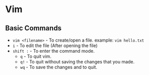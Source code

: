# Vim

## Basic Commands
* `vim <filename>` - To create/open a file. example: `vim hello.txt`
* `i` - To edit the file (After opening the file) 
* `shift :` - To enter the command mode.
	* `q` - To quit vim.
	* `q!` - To quit without saving the changes that you made.
	* `wq` - To save the changes and to quit. 
